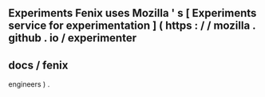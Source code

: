 #
Experiments
Fenix
uses
Mozilla
'
s
[
Experiments
service
for
experimentation
]
(
https
:
/
/
mozilla
.
github
.
io
/
experimenter
-
docs
/
fenix
-
engineers
)
.
